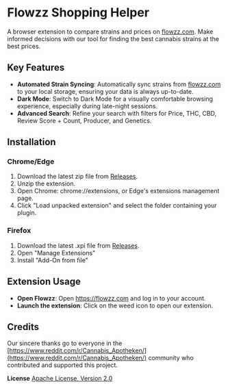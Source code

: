 # Flowzz Shopping Helper

A browser extension to compare strains and prices on [flowzz.com](https://flowzz.com/). Make informed decisions with our tool for finding the best cannabis strains at the best prices.


## Key Features
* **Automated Strain Syncing**: Automatically sync strains from [flowzz.com](https://flowzz.com/) to your local storage, ensuring your data is always up-to-date.
* **Dark Mode**: Switch to Dark Mode for a visually comfortable browsing experience, especially during late-night sessions.
* **Advanced Search**: Refine your search with filters for Price, THC, CBD, Review Score + Count, Producer, and Genetics.


## Installation

### Chrome/Edge
1. Download the latest zip file from [Releases](https://github.com/FrittenToni/flowzz-shopping-helper/releases).
2. Unzip the extension.
3. Open Chrome: chrome://extensions, or Edge's extensions management page.
4. Click "Load unpacked extension" and select the folder containing your plugin.

### Firefox
1. Download the latest .xpi file from [Releases](https://github.com/FrittenToni/flowzz-shopping-helper/releases).
2. Open "Manage Extensions"
3. Install "Add-On from file"


## Extension Usage

* **Open Flowzz**: Open https://flowzz.com and log in to your account.
* **Launch the extension**: Click on the weed icon to open our extension.


## Credits
Our sincere thanks go to everyone in the [https://www.reddit.com/r/Cannabis_Apotheken/](https://www.reddit.com/r/Cannabis_Apotheken/) community who contributed and supported this project. 


**License**
[Apache License, Version 2.0](https://www.apache.org/licenses/LICENSE-2.0)
